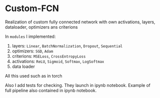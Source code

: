 # Custom-FCN
Realization of custom fully connected network with own activations, layers, dataloader, optimizers ans criterions

In `modules` I implemented:
1. layers: `Linear`, `BatchNormalization`, `Dropout`, `Sequential`
2. optimizers: `SGD`, `Adam`
3. criterions: `MSELoss`, `CrossEntropyLoss`
4. activations: `ReLU`, `Sigmoid`, `Softmax`, `LogSoftmax`
5. data loader

All this used such as in torch

Also I add tests for checking. They launch in ipynb notebook. Example of full pipeline also contained in ipynb notebook. 
